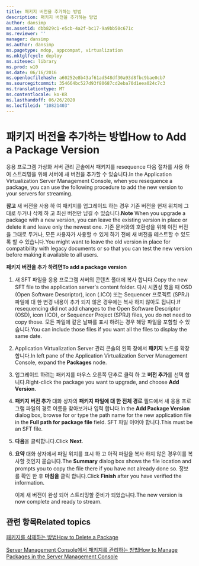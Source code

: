 ```yaml
---
title: 패키지 버전을 추가하는 방법
description: 패키지 버전을 추가하는 방법
author: dansimp
ms.assetid: dbb829c1-e5cb-4a2f-bc17-9a9bb50c671c
ms.reviewer: ''
manager: dansimp
ms.author: dansimp
ms.pagetype: mdop, appcompat, virtualization
ms.mktglfcycl: deploy
ms.sitesec: library
ms.prod: w10
ms.date: 06/16/2016
ms.openlocfilehash: a60252e8b43af61ad548df30a93d8fbc9bae0cb7
ms.sourcegitcommit: 354664bc527d93f80687cd2eba70d1eea024c7c3
ms.translationtype: MT
ms.contentlocale: ko-KR
ms.lasthandoff: 06/26/2020
ms.locfileid: "10821403"
---
```

# <span data-ttu-id="194ba-103">패키지 버전을 추가하는 방법</span><span class="sxs-lookup"><span data-stu-id="194ba-103">How to Add a Package Version</span></span>


<span data-ttu-id="194ba-104">응용 프로그램 가상화 서버 관리 콘솔에서 패키지를 resequence 다음 절차를 사용 하 여 스트리밍을 위해 서버에 새 버전을 추가할 수 있습니다.</span><span class="sxs-lookup"><span data-stu-id="194ba-104">In the Application Virtualization Server Management Console, when you resequence a package, you can use the following procedure to add the new version to your servers for streaming.</span></span>

<span data-ttu-id="194ba-105">**참고**  새 버전을 사용 하 여 패키지를 업그레이드 하는 경우 기존 버전을 현재 위치에 그대로 두거나 삭제 하 고 최신 버전만 남길 수 있습니다.</span><span class="sxs-lookup"><span data-stu-id="194ba-105">**Note** When you upgrade a package with a new version, you can leave the existing version in place or delete it and leave only the newest one.</span></span> <span data-ttu-id="194ba-106">기존 문서와의 호환성을 위해 이전 버전을 그대로 두거나, 모든 사용자가 사용할 수 있게 하기 전에 새 버전을 테스트할 수 있도록 할 수 있습니다.</span><span class="sxs-lookup"><span data-stu-id="194ba-106">You might want to leave the old version in place for compatibility with legacy documents or so that you can test the new version before making it available to all users.</span></span>

 

**<span data-ttu-id="194ba-107">패키지 버전을 추가 하려면</span><span class="sxs-lookup"><span data-stu-id="194ba-107">To add a package version</span></span>**

1.  <span data-ttu-id="194ba-108">새 SFT 파일을 응용 프로그램 서버의 콘텐츠 폴더에 복사 합니다.</span><span class="sxs-lookup"><span data-stu-id="194ba-108">Copy the new SFT file to the application server's content folder.</span></span> <span data-ttu-id="194ba-109">다시 시퀀싱 했을 때 OSD (Open Software Descriptor), icon (.ICO) 또는 Sequencer 프로젝트 (SPRJ) 파일에 대 한 변경 내용이 추가 되지 않은 경우에는 복사 하지 않아도 됩니다.</span><span class="sxs-lookup"><span data-stu-id="194ba-109">If resequencing did not add changes to the Open Software Descriptor (OSD), icon (ICO), or Sequencer Project (SPRJ) files, you do not need to copy those.</span></span> <span data-ttu-id="194ba-110">모든 파일에 같은 날짜를 표시 하려는 경우 해당 파일을 포함할 수 있습니다.</span><span class="sxs-lookup"><span data-stu-id="194ba-110">You can include those files if you want all the files to display the same date.</span></span>

2.  <span data-ttu-id="194ba-111">Application Virtualization Server 관리 콘솔의 왼쪽 창에서 **패키지** 노드를 확장 합니다.</span><span class="sxs-lookup"><span data-stu-id="194ba-111">In left pane of the Application Virtualization Server Management Console, expand the **Packages** node.</span></span>

3.  <span data-ttu-id="194ba-112">업그레이드 하려는 패키지를 마우스 오른쪽 단추로 클릭 하 고 **버전 추가**를 선택 합니다.</span><span class="sxs-lookup"><span data-stu-id="194ba-112">Right-click the package you want to upgrade, and choose **Add Version**.</span></span>

4.  <span data-ttu-id="194ba-113">**패키지 버전 추가** 대화 상자의 **패키지 파일에 대 한 전체 경로** 필드에서 새 응용 프로그램 파일의 경로 이름을 찾아보거나 입력 합니다.</span><span class="sxs-lookup"><span data-stu-id="194ba-113">In the **Add Package Version** dialog box, browse for or type the path name for the new application file in the **Full path for package file** field.</span></span> <span data-ttu-id="194ba-114">SFT 파일 이어야 합니다.</span><span class="sxs-lookup"><span data-stu-id="194ba-114">This must be an SFT file.</span></span>

5.  <span data-ttu-id="194ba-115">**다음**을 클릭합니다.</span><span class="sxs-lookup"><span data-stu-id="194ba-115">Click **Next**.</span></span>

6.  <span data-ttu-id="194ba-116">**요약** 대화 상자에서 파일 위치를 표시 하 고 아직 파일을 복사 하지 않은 경우이를 복사할 것인지 묻습니다.</span><span class="sxs-lookup"><span data-stu-id="194ba-116">The **Summary** dialog box shows the file location and prompts you to copy the file there if you have not already done so.</span></span> <span data-ttu-id="194ba-117">정보를 확인 한 후 **마침을** 클릭 합니다.</span><span class="sxs-lookup"><span data-stu-id="194ba-117">Click **Finish** after you have verified the information.</span></span>

    <span data-ttu-id="194ba-118">이제 새 버전이 완성 되어 스트리밍할 준비가 되었습니다.</span><span class="sxs-lookup"><span data-stu-id="194ba-118">The new version is now complete and ready to stream.</span></span>

## <span data-ttu-id="194ba-119">관련 항목</span><span class="sxs-lookup"><span data-stu-id="194ba-119">Related topics</span></span>


[<span data-ttu-id="194ba-120">패키지를 삭제하는 방법</span><span class="sxs-lookup"><span data-stu-id="194ba-120">How to Delete a Package</span></span>](how-to-delete-a-packageserver.md)

[<span data-ttu-id="194ba-121">Server Management Console에서 패키지를 관리하는 방법</span><span class="sxs-lookup"><span data-stu-id="194ba-121">How to Manage Packages in the Server Management Console</span></span>](how-to-manage-packages-in-the-server-management-console.md)

 

 






